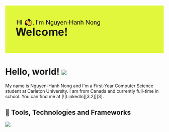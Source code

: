 ![Screenshot](header.png)

# Hello, world! <img src="https://raw.githubusercontent.com/MartinHeinz/MartinHeinz/master/wave.gif" width="30px">

My name is Nguyen-Hanh Nong and I'm a First-Year Computer Science student at Carleton University. I am from Canada and currently full-time in school. You can find me at
[![LinkedIn][3.2]][3].

## 🔧 Tools, Technologies and Frameworks
![](https://img.shields.io/badge/Windows-0078D6?style=for-the-badge&logo=windows&logoColor=white)
